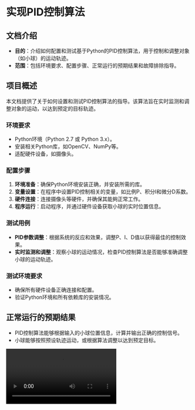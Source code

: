 # 实现PID控制算法

## 文档介绍
- **目的**：介绍如何配置和测试基于Python的PID控制算法，用于控制和调整对象（如小球）的运动轨迹。
- **范围**：包括环境要求、配置步骤、正常运行的预期结果和故障排除指导。

## 项目概述
本文档提供了关于如何设置和测试PID控制算法的指导。该算法旨在实时监测和调整对象的运动，以达到预定的目标轨迹。

### 环境要求
- Python环境（Python 2.7 或 Python 3.x）。
- 安装相关Python库，如OpenCV、NumPy等。
- 适配硬件设备，如摄像头。

### 配置步骤
1. **环境准备**：确保Python环境安装正确，并安装所需的库。
2. **变量设置**：在程序中设置PID控制相关的变量，如比例P、积分I和微分D系数。
3. **硬件连接**：连接摄像头等硬件，并确保其能夠正常工作。
4. **程序运行**：启动程序，并通过硬件设备获取小球的实时位置信息。

### 测试用例
- **PID参数调整**：根据系统的反应和效果，调整P、I、D值以获得最佳的控制效果。
- **实时监测和调整**：观察小球的运动情况，检查PID控制算法是否能够准确调整小球的运动轨迹。

### 测试环境要求
- 确保所有硬件设备正确连接和配置。
- 验证Python环境和所有依赖库的安装情况。

## 正常运行的预期结果
- PID控制算法能够根据输入的小球位置信息，计算并输出正确的控制信号。
- 小球能够按照预设轨迹运动，或根据算法调整以达到预定目标。
<video src="111.mp4" preview-src="111.jpg"/>



## 故障排除
- **硬件连接问题**：检查摄像头等硬件设备的连接和配置。
- **PID参数不当**：如果控制效果不理想，重新调整PID参数。
- **程序错误**：检查程序代码，确保没有逻辑错误或计算错误。

{: id="A"}